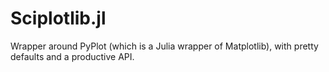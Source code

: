 # Sciplotlib.jl

Wrapper around PyPlot (which is a Julia wrapper of Matplotlib),
with pretty defaults and a productive API.
